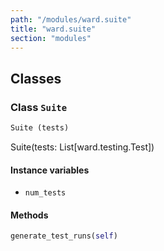 ```yaml
---
path: "/modules/ward.suite"
title: "ward.suite"
section: "modules"
---
```


## Classes

### Class `Suite`

```python
Suite (tests)
```

Suite(tests: List[ward.testing.Test])

#### Instance variables

* `num_tests` 

#### Methods

```python
generate_test_runs(self)
```